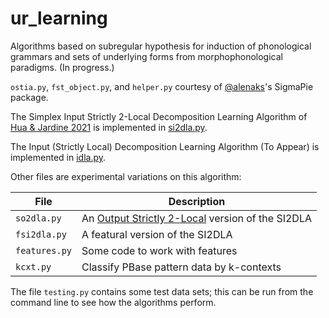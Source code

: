 # ur_learning
Algorithms based on subregular hypothesis for induction of phonological grammars and sets of underlying forms from morphophonological paradigms. (In progress.)

`ostia.py`, `fst_object.py`, and `helper.py` courtesy of [@alenaks](https://github.com/alenaks)'s SigmaPie package.

The Simplex Input Strictly 2-Local Decomposition Learning Algorithm of [Hua & Jardine 2021](https://github.com/rucll/ur_learning/blob/main/papers/huajardine2021si2dla.pdf) is implemented in [si2dla.py](si2dla.py).

The Input (Strictly Local) Decomposition Learning Algorithm (To Appear) is implemented in [idla.py](idla.py).

Other files are experimental variations on this algorithm:

File		| Description
----------------|-------------
`so2dla.py`	| An [Output Strictly 2-Local](https://aclanthology.org/W15-2310/) version of the SI2DLA
`fsi2dla.py`	| A featural version of the SI2DLA
`features.py`	| Some code to work with features
`kcxt.py`	| Classify PBase pattern data by k-contexts

The file `testing.py` contains some test data sets; this can be run from the command line to see how the algorithms perform.
